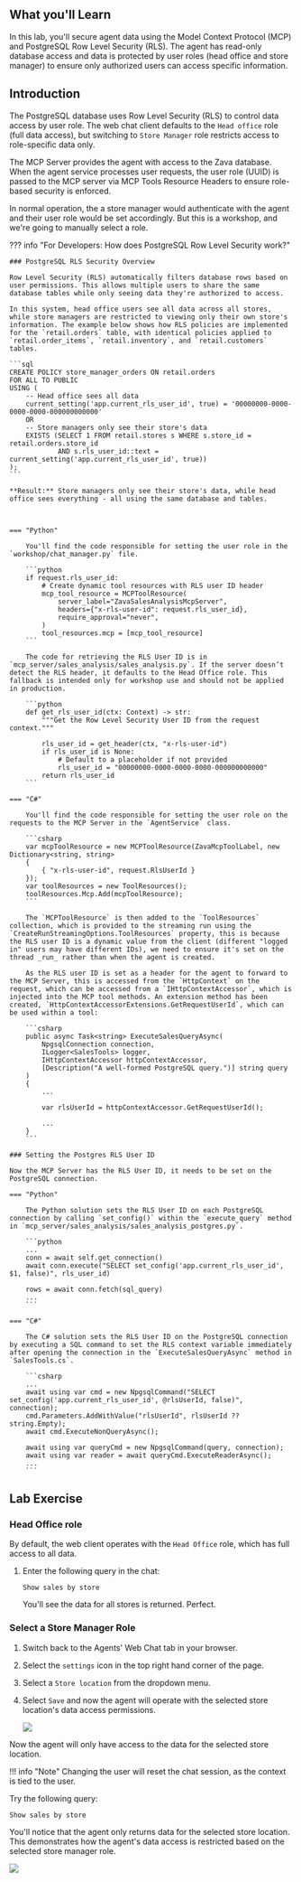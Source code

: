 ## What you'll Learn

In this lab, you'll secure agent data using the Model Context Protocol (MCP) and PostgreSQL Row Level Security (RLS). The agent has read-only database access and data is protected by user roles (head office and store manager) to ensure only authorized users can access specific information.

## Introduction

The PostgreSQL database uses Row Level Security (RLS) to control data access by user role. The web chat client defaults to the `Head office` role (full data access), but switching to `Store Manager` role restricts access to role-specific data only.

The MCP Server provides the agent with access to the Zava database. When the agent service processes user requests, the user role (UUID) is passed to the MCP server via MCP Tools Resource Headers to ensure role-based security is enforced.

In normal operation, the a store manager would authenticate with the agent and their user role would be set accordingly. But this is a workshop, and we're going to manually select a role.

??? info "For Developers: How does PostgreSQL Row Level Security work?"

    ### PostgreSQL RLS Security Overview

    Row Level Security (RLS) automatically filters database rows based on user permissions. This allows multiple users to share the same database tables while only seeing data they're authorized to access. 
    
    In this system, head office users see all data across all stores, while store managers are restricted to viewing only their own store's information. The example below shows how RLS policies are implemented for the `retail.orders` table, with identical policies applied to `retail.order_items`, `retail.inventory`, and `retail.customers` tables.

    ```sql
    CREATE POLICY store_manager_orders ON retail.orders
    FOR ALL TO PUBLIC
    USING (
        -- Head office sees all data
        current_setting('app.current_rls_user_id', true) = '00000000-0000-0000-0000-000000000000'
        OR
        -- Store managers only see their store's data
        EXISTS (SELECT 1 FROM retail.stores s WHERE s.store_id = retail.orders.store_id 
                AND s.rls_user_id::text = current_setting('app.current_rls_user_id', true))
    );
    ```

    **Result:** Store managers only see their store's data, while head office sees everything - all using the same database and tables.



    === "Python"

        You'll find the code responsible for setting the user role in the `workshop/chat_manager.py` file.

        ```python
        if request.rls_user_id:
            # Create dynamic tool resources with RLS user ID header
            mcp_tool_resource = MCPToolResource(
                server_label="ZavaSalesAnalysisMcpServer",
                headers={"x-rls-user-id": request.rls_user_id},
                require_approval="never",
            )
            tool_resources.mcp = [mcp_tool_resource]
        ```

        The code for retrieving the RLS User ID is in `mcp_server/sales_analysis/sales_analysis.py`. If the server doesn’t detect the RLS header, it defaults to the Head Office role. This fallback is intended only for workshop use and should not be applied in production.

        ```python
        def get_rls_user_id(ctx: Context) -> str:
            """Get the Row Level Security User ID from the request context."""

            rls_user_id = get_header(ctx, "x-rls-user-id")
            if rls_user_id is None:
                # Default to a placeholder if not provided
                rls_user_id = "00000000-0000-0000-0000-000000000000"
            return rls_user_id
        ```

    === "C#"

        You'll find the code responsible for setting the user role on the requests to the MCP Server in the `AgentService` class.

        ```csharp
        var mcpToolResource = new MCPToolResource(ZavaMcpToolLabel, new Dictionary<string, string>
        {
            { "x-rls-user-id", request.RlsUserId }
        });
        var toolResources = new ToolResources();
        toolResources.Mcp.Add(mcpToolResource);
        ```

        The `MCPToolResource` is then added to the `ToolResources` collection, which is provided to the streaming run using the `CreateRunStreamingOptions.ToolResources` property, this is because the RLS user ID is a dynamic value from the client (different "logged in" users may have different IDs), we need to ensure it's set on the thread _run_ rather than when the agent is created.

        As the RLS user ID is set as a header for the agent to forward to the MCP Server, this is accessed from the `HttpContext` on the request, which can be accessed from a `IHttpContextAccessor`, which is injected into the MCP tool methods. An extension method has been created, `HttpContextAccessorExtensions.GetRequestUserId`, which can be used within a tool:

        ```csharp
        public async Task<string> ExecuteSalesQueryAsync(
            NpgsqlConnection connection,
            ILogger<SalesTools> logger,
            IHttpContextAccessor httpContextAccessor,
            [Description("A well-formed PostgreSQL query.")] string query
        )
        {
            ...

            var rlsUserId = httpContextAccessor.GetRequestUserId();

            ...
        }
        ```

    ### Setting the Postgres RLS User ID

    Now the MCP Server has the RLS User ID, it needs to be set on the PostgreSQL connection.

    === "Python"

        The Python solution sets the RLS User ID on each PostgreSQL connection by calling `set_config()` within the `execute_query` method in `mcp_server/sales_analysis/sales_analysis_postgres.py`.

        ```python
        ...
        conn = await self.get_connection()
        await conn.execute("SELECT set_config('app.current_rls_user_id', $1, false)", rls_user_id)

        rows = await conn.fetch(sql_query)
        ...
        ```

    === "C#"

        The C# solution sets the RLS User ID on the PostgreSQL connection by executing a SQL command to set the RLS context variable immediately after opening the connection in the `ExecuteSalesQueryAsync` method in `SalesTools.cs`.

        ```csharp
        ...
        await using var cmd = new NpgsqlCommand("SELECT set_config('app.current_rls_user_id', @rlsUserId, false)", connection);
        cmd.Parameters.AddWithValue("rlsUserId", rlsUserId ?? string.Empty);
        await cmd.ExecuteNonQueryAsync();

        await using var queryCmd = new NpgsqlCommand(query, connection);
        await using var reader = await queryCmd.ExecuteReaderAsync();
        ...
        ```



## Lab Exercise

### Head Office role

By default, the web client operates with the `Head Office` role, which has full access to all data.

1. Enter the following query in the chat:

   ```text
   Show sales by store
   ```

   You'll see the data for all stores is returned. Perfect.

### Select a Store Manager Role

1. Switch back to the Agents' Web Chat tab in your browser.
2. Select the `settings` icon in the top right hand corner of the page.
3. Select a `Store location` from the dropdown menu.
4. Select `Save` and now the agent will operate with the selected store location's data access permissions.

   ![](../media/select_store_manager_role.png)

Now the agent will only have access to the data for the selected store location.

!!! info "Note"
    Changing the user will reset the chat session, as the context is tied to the user.

Try the following query:

```text
Show sales by store
```

You'll notice that the agent only returns data for the selected store location. This demonstrates how the agent's data access is restricted based on the selected store manager role.

![](../media/select_seattle_store_role.png)

